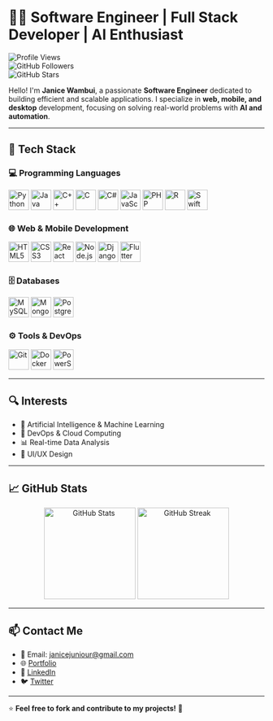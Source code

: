 # 👩‍💻 **Software Engineer | Full Stack Developer | AI Enthusiast**  
![Profile Views](https://komarev.com/ghpvc/?username=janicefoi&label=Profile%20Views&color=blue&style=flat)  
![GitHub Followers](https://img.shields.io/github/followers/janicefoi?label=Followers&style=social)  
![GitHub Stars](https://img.shields.io/github/stars/janicefoi?affiliations=OWNER&style=social)  

Hello! I'm **Janice Wambui**, a passionate **Software Engineer** dedicated to building efficient and scalable applications. I specialize in **web, mobile, and desktop** development, focusing on solving real-world problems with **AI and automation**.

---

## 🚀 **Tech Stack**
### 💻 **Programming Languages**  
<p align="left">
  <img src="https://cdn.jsdelivr.net/gh/devicons/devicon/icons/python/python-original.svg" alt="Python" width="40" height="40"/>
  <img src="https://cdn.jsdelivr.net/gh/devicons/devicon/icons/java/java-original.svg" alt="Java" width="40" height="40"/>
  <img src="https://cdn.jsdelivr.net/gh/devicons/devicon/icons/cplusplus/cplusplus-original.svg" alt="C++" width="40" height="40"/>
  <img src="https://cdn.jsdelivr.net/gh/devicons/devicon/icons/c/c-original.svg" alt="C" width="40" height="40"/>
  <img src="https://cdn.jsdelivr.net/gh/devicons/devicon/icons/csharp/csharp-original.svg" alt="C#" width="40" height="40"/>
  <img src="https://cdn.jsdelivr.net/gh/devicons/devicon/icons/javascript/javascript-original.svg" alt="JavaScript" width="40" height="40"/>
  <img src="https://cdn.jsdelivr.net/gh/devicons/devicon/icons/php/php-original.svg" alt="PHP" width="40" height="40"/>
  <img src="https://cdn.jsdelivr.net/gh/devicons/devicon/icons/r/r-original.svg" alt="R" width="40" height="40"/>
  <img src="https://cdn.jsdelivr.net/gh/devicons/devicon/icons/swift/swift-original.svg" alt="Swift" width="40" height="40"/>
</p>

### 🌐 **Web & Mobile Development**  
<p align="left">
  <img src="https://cdn.jsdelivr.net/gh/devicons/devicon/icons/html5/html5-original.svg" alt="HTML5" width="40" height="40"/>
  <img src="https://cdn.jsdelivr.net/gh/devicons/devicon/icons/css3/css3-original.svg" alt="CSS3" width="40" height="40"/>
  <img src="https://cdn.jsdelivr.net/gh/devicons/devicon/icons/react/react-original.svg" alt="React" width="40" height="40"/>
  <img src="https://cdn.jsdelivr.net/gh/devicons/devicon/icons/nodejs/nodejs-original.svg" alt="Node.js" width="40" height="40"/>
  <img src="https://cdn.jsdelivr.net/gh/devicons/devicon/icons/django/django-original.svg" alt="Django" width="40" height="40"/>
  <img src="https://cdn.jsdelivr.net/gh/devicons/devicon/icons/flutter/flutter-original.svg" alt="Flutter" width="40" height="40"/>
</p>

### 🗄️ **Databases**  
<p align="left">
  <img src="https://cdn.jsdelivr.net/gh/devicons/devicon/icons/mysql/mysql-original.svg" alt="MySQL" width="40" height="40"/>
  <img src="https://cdn.jsdelivr.net/gh/devicons/devicon/icons/mongodb/mongodb-original.svg" alt="MongoDB" width="40" height="40"/>
  <img src="https://cdn.jsdelivr.net/gh/devicons/devicon/icons/postgresql/postgresql-original.svg" alt="PostgreSQL" width="40" height="40"/>
</p>

### ⚙️ **Tools & DevOps**  
<p align="left">
  <img src="https://cdn.jsdelivr.net/gh/devicons/devicon/icons/git/git-original.svg" alt="Git" width="40" height="40"/>
  <img src="https://cdn.jsdelivr.net/gh/devicons/devicon/icons/docker/docker-original.svg" alt="Docker" width="40" height="40"/>
  <img src="https://cdn.jsdelivr.net/gh/devicons/devicon/icons/powershell/powershell-original.svg" alt="PowerShell" width="40" height="40"/>
</p>

---

## 🔍 **Interests**
- 🤖 Artificial Intelligence & Machine Learning  
- 🚀 DevOps & Cloud Computing  
- 📊 Real-time Data Analysis  
- 🎨 UI/UX Design  

---

## 📈 **GitHub Stats**
<p align="center">
  <img src="https://github-readme-stats.vercel.app/api?username=janicefoi&show_icons=true&theme=radical" alt="GitHub Stats" height="180px"/>
  <img src="https://github-readme-streak-stats.herokuapp.com/?user=janicefoi&theme=radical" alt="GitHub Streak" height="180px"/>
</p>

---

## 📫 **Contact Me**
<p align="left">
  
  - 📧 Email: janicejuniour@gmail.com  
  - 🌐 [Portfolio](https://github.com/janicefoi)  
  - 💼 [LinkedIn](https://www.linkedin.com/in/janice-wambui-softwareenginer/)  
  - 🐦 [Twitter](https://twitter.com/janicefoi)  
</p>



---

⭐ **Feel free to fork and contribute to my projects!** 🚀
